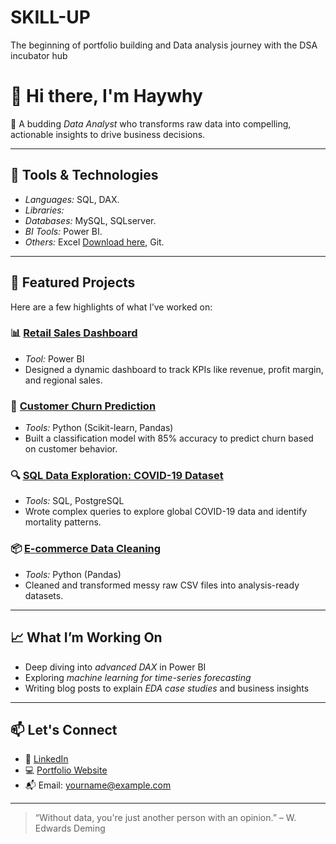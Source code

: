 # SKILL-UP
The beginning of portfolio building and Data analysis journey with the DSA incubator hub 

# 👋 Hi there, I'm Haywhy

🎯 A budding *Data Analyst* who transforms raw data into compelling, actionable insights to drive business decisions.

----

## 🧰 Tools & Technologies

- *Languages:* SQL, DAX.
- *Libraries:* 
- *Databases:* MySQL, SQLserver.
- *BI Tools:* Power BI.
- *Others:* Excel [Download here](www.microsoft.com), Git.

---

## 🚀 Featured Projects

Here are a few highlights of what I’ve worked on:

### 📊 [Retail Sales Dashboard](https://github.com/yourusername/retail-sales-dashboard)
- *Tool:* Power BI
- Designed a dynamic dashboard to track KPIs like revenue, profit margin, and regional sales.

### 🧠 [Customer Churn Prediction](https://github.com/yourusername/churn-prediction)
- *Tools:* Python (Scikit-learn, Pandas)
- Built a classification model with 85% accuracy to predict churn based on customer behavior.

### 🔍 [SQL Data Exploration: COVID-19 Dataset](https://github.com/yourusername/sql-covid19-analysis)
- *Tools:* SQL, PostgreSQL
- Wrote complex queries to explore global COVID-19 data and identify mortality patterns.

### 📦 [E-commerce Data Cleaning](https://github.com/yourusername/ecommerce-data-cleaning)
- *Tools:* Python (Pandas)
- Cleaned and transformed messy raw CSV files into analysis-ready datasets.

---

## 📈 What I’m Working On

- Deep diving into *advanced DAX* in Power BI  
- Exploring *machine learning for time-series forecasting*  
- Writing blog posts to explain *EDA case studies* and business insights  

---

## 📫 Let's Connect

- 💼 [LinkedIn](https://www.linkedin.com/in/yourlinkedin)  
- 💻 [Portfolio Website](https://yourwebsite.com)  
- 📬 Email: yourname@example.com  

---

> “Without data, you're just another person with an opinion.” – W. Edwards Deming
